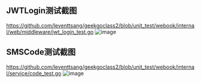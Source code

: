 ## JWTLogin测试截图
https://github.com/leventtsang/geekgoclass2/blob/unit_test/webook/internal/web/middleware/jwt_login_test.go
![image](https://github.com/leventtsang/geekgoclass2/assets/12555678/e0bddb61-c1a9-4c87-8211-98b8f23d2512)

## SMSCode测试截图
https://github.com/leventtsang/geekgoclass2/blob/unit_test/webook/internal/service/code_test.go
![image](https://github.com/leventtsang/geekgoclass2/assets/12555678/065bf68f-4728-4d3a-8027-4606846e72ca)

